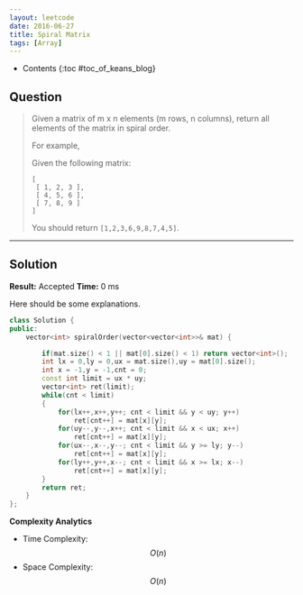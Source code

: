 ```yaml
---
layout: leetcode
date: 2016-06-27
title: Spiral Matrix
tags: [Array]
---
```


* Contents
{:toc #toc_of_keans_blog}

## Question

> Given a matrix of m x n elements (m rows, n columns), return all elements of the matrix in spiral order.
>
>For example,
>
>Given the following matrix:
>
>     [
>      [ 1, 2, 3 ],
>      [ 4, 5, 6 ],
>      [ 7, 8, 9 ]
>     ]
>     
>You should return `[1,2,3,6,9,8,7,4,5]`.
***

## Solution

**Result:** Accepted **Time:** 0 ms

Here should be some explanations.

```cpp
class Solution {
public:
    vector<int> spiralOrder(vector<vector<int>>& mat) {

        if(mat.size() < 1 || mat[0].size() < 1) return vector<int>();
        int lx = 0,ly = 0,ux = mat.size(),uy = mat[0].size();
        int x = -1,y = -1,cnt = 0;
        const int limit = ux * uy;
        vector<int> ret(limit);
        while(cnt < limit)
        {
            for(lx++,x++,y++; cnt < limit && y < uy; y++)
                ret[cnt++] = mat[x][y];
            for(uy--,y--,x++; cnt < limit && x < ux; x++)
                ret[cnt++] = mat[x][y];
            for(ux--,x--,y--; cnt < limit && y >= ly; y--)
                ret[cnt++] = mat[x][y];
            for(ly++,y++,x--; cnt < limit && x >= lx; x--)
                ret[cnt++] = mat[x][y];
        }
        return ret;
    }
};

```

**Complexity Analytics**

- Time Complexity: $$O(n)$$
- Space Complexity: $$O(n)$$
